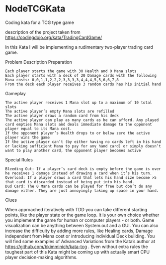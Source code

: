 # NodeTCGKata
Coding kata for a TCG type game

description of the project taken from https://codingdojo.org/kata/TradingCardGame/


In this Kata I will be implementing a rudimentary two-player trading card game. 


Problem Description
Preparation

    Each player starts the game with 30 Health and 0 Mana slots
    Each player starts with a deck of 20 Damage cards with the following Mana costs: 0,0,1,1,2,2,2,3,3,3,3,4,4,4,5,5,6,6,7,8
    From the deck each player receives 3 random cards has his initial hand

Gameplay

    The active player receives 1 Mana slot up to a maximum of 10 total slots
    The active player’s empty Mana slots are refilled
    The active player draws a random card from his deck
    The active player can play as many cards as he can afford. Any played card empties Mana slots and deals immediate damage to the opponent player equal to its Mana cost.
    If the opponent player’s Health drops to or below zero the active player wins the game
    If the active player can’t (by either having no cards left in his hand or lacking sufficient Mana to pay for any hand card) or simply doesn’t want to play another card, the opponent player becomes active

Special Rules

    Bleeding Out: If a player’s card deck is empty before the game is over he receives 1 damage instead of drawing a card when it’s his turn.
    Overload: If a player draws a card that lets his hand size become >5 that card is discarded instead of being put into his hand.
    Dud Card: The 0 Mana cards can be played for free but don’t do any damage either. They are just annoyingly taking up space in your hand.

Clues

When approached iteratively with TDD you can take different starting points, like the player state or the game loop. It is your own choice whether you implement the game for human or computer players - or both. Game visualization can be anything between System.out and a GUI. You can also increase the difficulty by adding more rules, like Healing cards, Damage independent from Mana cost or introducing individual Deck building. You will find some examples of Advanced Variations from the Kata’s author at https://github.com/bkimminich/kata-tcg . Even without extra rules the toughest part of this Kata might be coming up with actually smart CPU player decision-making algorithms.



